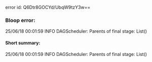 error id: Q6Dtr8GOCYd/UbqW9tzY3w==
### Bloop error:

25/06/18 00:01:59 INFO DAGScheduler: Parents of final stage: List()
#### Short summary: 

25/06/18 00:01:59 INFO DAGScheduler: Parents of final stage: List()